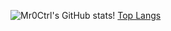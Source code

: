 ![Mr0Ctrl's GitHub stats](https://github-readme-stats.vercel.app/api?username=mr0ctrl&show_icons=true&theme=radical&theme=dark)!
[Top Langs](https://github-readme-stats.vercel.app/api/top-langs/?username=anuraghazra&layout=compact)
<!--
**Mr0Ctrl/Mr0Ctrl** is a ✨ _special_ ✨ repository because its `README.md` (this file) appears on your GitHub profile.

Here are some ideas to get you started:

- 🔭 I’m currently working on ...
- 🌱 I’m currently learning ...
- 👯 I’m looking to collaborate on ...
- 🤔 I’m looking for help with ...
- 💬 Ask me about ...
- 📫 How to reach me: ...
- 😄 Pronouns: ...
- ⚡ Fun fact: ...
-->
